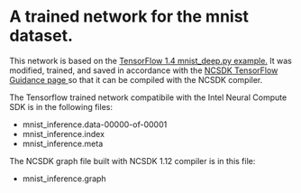 # A trained network for the mnist dataset.

This network is based on the [TensorFlow 1.4 mnist_deep.py example.](https://github.com/tensorflow/tensorflow/blob/r1.4/tensorflow/examples/tutorials/mnist/mnist_deep.py)  It was modified, trained, and saved in accordance with the [NCSDK TensorFlow Guidance page ](https://movidius.github.io/ncsdk/tf_compile_guidance.html) so that it can be compiled with the NCSDK compiler.

The Tensorflow trained network compatibile with the Intel Neural Compute SDK is in the following files:
- mnist_inference.data-00000-of-00001
- mnist_inference.index
- mnist_inference.meta

The NCSDK graph file built with NCSDK 1.12 compiler is in this file:
- mnist_inference.graph
